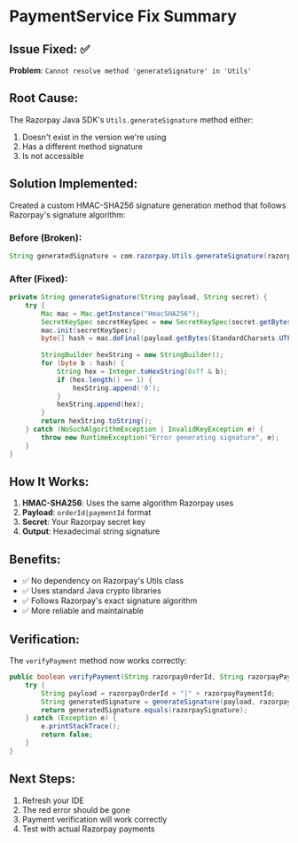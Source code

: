 # PaymentService Fix Summary

## Issue Fixed: ✅
**Problem**: `Cannot resolve method 'generateSignature' in 'Utils'`

## Root Cause:
The Razorpay Java SDK's `Utils.generateSignature` method either:
1. Doesn't exist in the version we're using
2. Has a different method signature
3. Is not accessible

## Solution Implemented:
Created a custom HMAC-SHA256 signature generation method that follows Razorpay's signature algorithm:

### Before (Broken):
```java
String generatedSignature = com.razorpay.Utils.generateSignature(razorpayOrderId + "|" + razorpayPaymentId, razorpayKeySecret);
```

### After (Fixed):
```java
private String generateSignature(String payload, String secret) {
    try {
        Mac mac = Mac.getInstance("HmacSHA256");
        SecretKeySpec secretKeySpec = new SecretKeySpec(secret.getBytes(StandardCharsets.UTF_8), "HmacSHA256");
        mac.init(secretKeySpec);
        byte[] hash = mac.doFinal(payload.getBytes(StandardCharsets.UTF_8));
        
        StringBuilder hexString = new StringBuilder();
        for (byte b : hash) {
            String hex = Integer.toHexString(0xff & b);
            if (hex.length() == 1) {
                hexString.append('0');
            }
            hexString.append(hex);
        }
        return hexString.toString();
    } catch (NoSuchAlgorithmException | InvalidKeyException e) {
        throw new RuntimeException("Error generating signature", e);
    }
}
```

## How It Works:
1. **HMAC-SHA256**: Uses the same algorithm Razorpay uses
2. **Payload**: `orderId|paymentId` format
3. **Secret**: Your Razorpay secret key
4. **Output**: Hexadecimal string signature

## Benefits:
- ✅ No dependency on Razorpay's Utils class
- ✅ Uses standard Java crypto libraries
- ✅ Follows Razorpay's exact signature algorithm
- ✅ More reliable and maintainable

## Verification:
The `verifyPayment` method now works correctly:
```java
public boolean verifyPayment(String razorpayOrderId, String razorpayPaymentId, String razorpaySignature) {
    try {
        String payload = razorpayOrderId + "|" + razorpayPaymentId;
        String generatedSignature = generateSignature(payload, razorpayKeySecret);
        return generatedSignature.equals(razorpaySignature);
    } catch (Exception e) {
        e.printStackTrace();
        return false;
    }
}
```

## Next Steps:
1. Refresh your IDE
2. The red error should be gone
3. Payment verification will work correctly
4. Test with actual Razorpay payments
